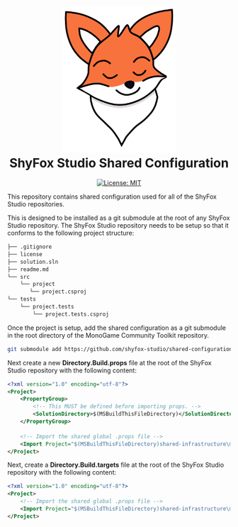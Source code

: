 <h1 align="center">
<img src="https://raw.githubusercontent.com/shyfox-studio/branding/51d21485b8b524893dd84a735f05d1bd154066f0/logos/org/shyfox.svg" alt="ShyFox Studio Logo" width="256" />
<br />
ShyFox Studio Shared Configuration
</h1>

<div align="center">

[![License: MIT](https://img.shields.io/badge/LICENSE-MIT-f8723d)](LICENSE)

</div>

This repository contains shared configuration used for all of the ShyFox Studio repositories.

This is designed to be installed as a git submodule at the root of any ShyFox Studio repository.  The ShyFox Studio repository needs to be setup so that it conforms to the following project structure:

```sh
├── .gitignore
├── license
├── solution.sln
├── readme.md
└── src
    └── project
       └── project.csproj
└── tests
    └── project.tests
        └── project.tests.csproj
```

Once the project is setup, add the shared configuration as a git submodule in the root directory of the MonoGame Community Toolkit repository.

```sh
git submodule add https://github.com/shyfox-studio/shared-configuration.git shared-configuration
```

Next create a new **Directory.Build.props** file at the root of the ShyFox Studio repository with the following content:

```xml
<?xml version="1.0" encoding="utf-8"?>
<Project>
    <PropertyGroup>
        <!-- This MUST be defined before importing props. -->
        <SolutionDirectory>$(MSBuildThisFileDirectory)</SolutionDirectory>
    </PropertyGroup>

    <!-- Import the shared global .props file -->
    <Import Project="$(MSBuildThisFileDirectory)shared-infrastructure\msbuild\Shared.Global.props" />
</Project>
```

Next, create a **Directory.Build.targets** file at the root of the ShyFox Studio repository with the following content:

```xml
<?xml version="1.0" encoding="utf-8"?>
<Project>
    <!-- Import the shared global .props file -->
    <Import Project="$(MSBuildThisFileDirectory)shared-infrastructure\msbuild\Shared.Global.targets"/>
</Project>
```
